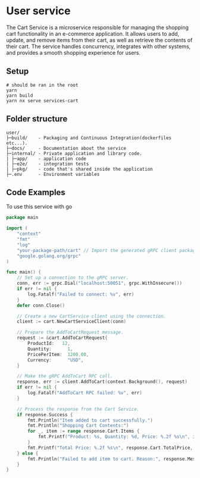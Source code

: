 # User service

The Cart Service is a microservice responsible for managing the shopping cart functionality in an e-commerce application. It allows users to add, update, and remove items from their cart, as well as retrieve the contents of their cart. The service handles concurrency, integrates with other systems, and provides a smooth shopping experience for users.

## Setup

```shell
# should be ran in the root
yarn
yarn build
yarn nx serve services-cart
```

## Folder structure

```
user/
├─build/    - Packaging and Continuous Integration(dockerfiles etc...).
├─docs/     - Documentation about the service
├─internal/ - Private application and library code.
| ├─app/    - application code
| ├─e2e/    - integration tests
| ├─pkg/    - code that's shared inside the application
├─.env      - Environment variables
```

## Code Examples

To use this service with go

```go
package main

import (
	"context"
	"fmt"
	"log"
	"your-package-path/cart" // Import the generated gRPC client package
	"google.golang.org/grpc"
)

func main() {
	// Set up a connection to the gRPC server.
	conn, err := grpc.Dial("localhost:50051", grpc.WithInsecure())
	if err != nil {
		log.Fatalf("Failed to connect: %v", err)
	}
	defer conn.Close()

	// Create a new CartService client using the connection.
	client := cart.NewCartServiceClient(conn)

	// Prepare the AddToCartRequest message.
	request := &cart.AddToCartRequest{
		ProductId:   12,
		Quantity:      1,
		PricePerItem:  1200.00,
		Currency:      "USD",
	}

	// Make the gRPC AddToCart RPC call.
	response, err := client.AddToCart(context.Background(), request)
	if err != nil {
		log.Fatalf("AddToCart RPC failed: %v", err)
	}

	// Process the response from the Cart Service.
	if response.Success {
		fmt.Println("Item added to cart successfully.")
		fmt.Println("Shopping Cart Contents:")
		for _, item := range response.Cart.Items {
			fmt.Printf("Product: %s, Quantity: %d, Price: %.2f %s\n", item.ProductId, item.Quantity, item.PricePerItem, item.Currency)
		}
		fmt.Printf("Total Price: %.2f %s\n", response.Cart.TotalPrice, request.Currency)
	} else {
		fmt.Println("Failed to add item to cart. Reason:", response.Message)
	}
}
```
